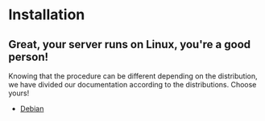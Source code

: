 # Installation
## Great, your server runs on Linux, you're a good person!

Knowing that the procedure can be different depending on the distribution, we have divided our documentation according to the distributions. Choose yours!

- [Debian](/documentation/installation/linux/debian)